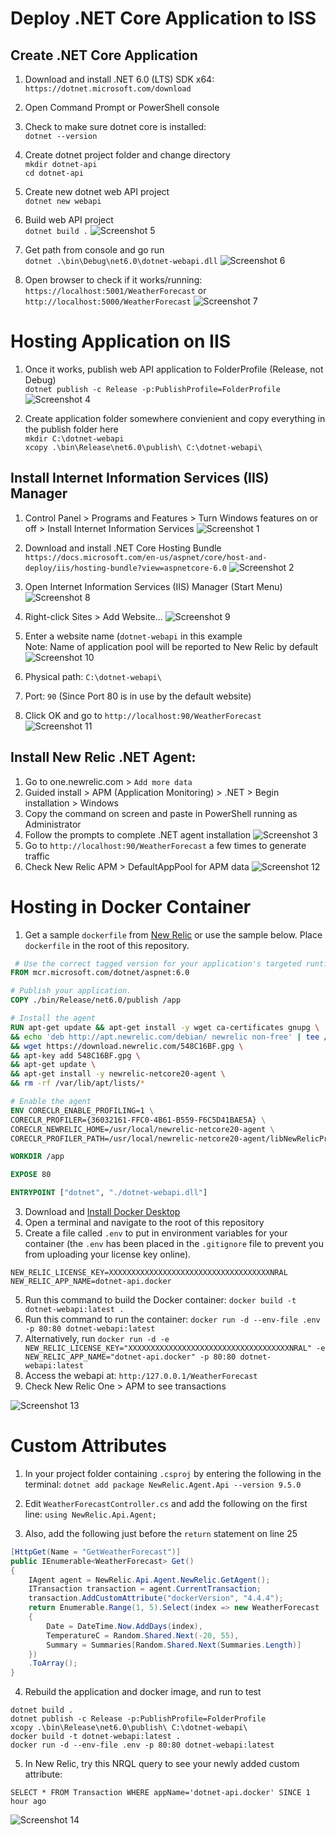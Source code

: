 # Deploy .NET Core Application to ISS

## Create .NET Core Application

1. Download and install .NET 6.0 (LTS) SDK x64:  
`https://dotnet.microsoft.com/download`

2. Open Command Prompt or PowerShell console

3. Check to make sure dotnet core is installed:  
`dotnet --version`

4. Create dotnet project folder and change directory  
`mkdir dotnet-api`  
`cd dotnet-api`

5. Create new dotnet web API project  
`dotnet new webapi`

6. Build web API project  
`dotnet build .`
![Screenshot 5](/img/dotnet_05.png)

7. Get path from console and go run  
`dotnet .\bin\Debug\net6.0\dotnet-webapi.dll`
![Screenshot 6](/img/dotnet_06.png)

8. Open browser to check if it works/running:  
`https://localhost:5001/WeatherForecast` or  
`http://localhost:5000/WeatherForecast`
![Screenshot 7](/img/dotnet_07.png)

# Hosting Application on IIS

1. Once it works, publish web API application to FolderProfile (Release, not Debug)  
`dotnet publish -c Release -p:PublishProfile=FolderProfile`
![Screenshot 4](/img/dotnet_04.png)

2. Create application folder somewhere convienient and copy everything in the publish folder here  
`mkdir C:\dotnet-webapi`  
`xcopy .\bin\Release\net6.0\publish\ C:\dotnet-webapi\`

## Install Internet Information Services (IIS) Manager
1. Control Panel > Programs and Features > Turn Windows features on or off > Install Internet Information Services
![Screenshot 1](/img/dotnet_00.png)

2. Download and install .NET Core Hosting Bundle  
`https://docs.microsoft.com/en-us/aspnet/core/host-and-deploy/iis/hosting-bundle?view=aspnetcore-6.0`
![Screenshot 2](/img/dotnet_01.png)

3. Open Internet Information Services (IIS) Manager (Start Menu)
![Screenshot 8](/img/dotnet_08.png)
4. Right-click Sites > Add Website...
![Screenshot 9](/img/dotnet_09.png)
5. Enter a website name (`dotnet-webapi` in this example  
Note: Name of application pool will be reported to New Relic by default
![Screenshot 10](/img/dotnet_10.png)
6. Physical path: `C:\dotnet-webapi\`
7. Port: `90` (Since Port 80 is in use by the default website)
8. Click OK and go to `http://localhost:90/WeatherForecast`
![Screenshot 11](/img/dotnet_11.png)

## Install New Relic .NET Agent:
1. Go to one.newrelic.com > `Add more data`
2. Guided install > APM (Application Monitoring) > .NET > Begin installation > Windows
3. Copy the command on screen and paste in PowerShell running as Administrator
4. Follow the prompts to complete .NET agent installation
![Screenshot 3](/img/dotnet_02.png)
5. Go to `http://localhost:90/WeatherForecast` a few times to generate traffic
6. Check New Relic APM > DefaultAppPool for APM data
![Screenshot 12](/img/dotnet_12.png)

# Hosting in Docker Container

1. Get a sample `dockerfile` from [New Relic](https://docs.newrelic.com/docs/apm/agents/net-agent/other-installation/install-net-agent-docker-container/) or use the sample below.  Place `dockerfile` in the root of this repository.

```dockerfile
 # Use the correct tagged version for your application's targeted runtime.  See https://hub.docker.com/_/microsoft-dotnet-aspnet/ 
FROM mcr.microsoft.com/dotnet/aspnet:6.0

# Publish your application.
COPY ./bin/Release/net6.0/publish /app

# Install the agent
RUN apt-get update && apt-get install -y wget ca-certificates gnupg \
&& echo 'deb http://apt.newrelic.com/debian/ newrelic non-free' | tee /etc/apt/sources.list.d/newrelic.list \
&& wget https://download.newrelic.com/548C16BF.gpg \
&& apt-key add 548C16BF.gpg \
&& apt-get update \
&& apt-get install -y newrelic-netcore20-agent \
&& rm -rf /var/lib/apt/lists/*

# Enable the agent
ENV CORECLR_ENABLE_PROFILING=1 \
CORECLR_PROFILER={36032161-FFC0-4B61-B559-F6C5D41BAE5A} \
CORECLR_NEWRELIC_HOME=/usr/local/newrelic-netcore20-agent \
CORECLR_PROFILER_PATH=/usr/local/newrelic-netcore20-agent/libNewRelicProfiler.so

WORKDIR /app

EXPOSE 80

ENTRYPOINT ["dotnet", "./dotnet-webapi.dll"]
```

3. Download and [Install Docker Desktop](https://www.docker.com/products/docker-desktop)
4. Open a terminal and navigate to the root of this repository
5. Create a file called `.env` to put in environment variables for your container (the `.env` has been placed in the `.gitignore` file to prevent you from uploading your license key online).

```
NEW_RELIC_LICENSE_KEY=XXXXXXXXXXXXXXXXXXXXXXXXXXXXXXXXXXXXNRAL
NEW_RELIC_APP_NAME=dotnet-api.docker
```

5. Run this command to build the Docker container: `docker build -t dotnet-webapi:latest .`
6. Run this command to run the container: `docker run -d --env-file .env -p 80:80 dotnet-webapi:latest`
6. Alternatively, run `docker run -d -e NEW_RELIC_LICENSE_KEY="XXXXXXXXXXXXXXXXXXXXXXXXXXXXXXXXXXXXNRAL" -e NEW_RELIC_APP_NAME="dotnet-api.docker" -p 80:80 dotnet-webapi:latest`
7. Access the webapi at: `http:/127.0.0.1/WeatherForecast`
8. Check New Relic One > APM to see transactions

![Screenshot 13](/img/dotnet_13.png)

# Custom Attributes
1. In your project folder containing `.csproj` by entering the following in the terminal: `dotnet add package NewRelic.Agent.Api --version 9.5.0`

2. Edit `WeatherForecastController.cs` and add the following on the first line: `using NewRelic.Api.Agent;`

3. Also, add the following just before the `return` statement on line 25
```cs
[HttpGet(Name = "GetWeatherForecast")]
public IEnumerable<WeatherForecast> Get()
{
    IAgent agent = NewRelic.Api.Agent.NewRelic.GetAgent();
    ITransaction transaction = agent.CurrentTransaction;
    transaction.AddCustomAttribute("dockerVersion", "4.4.4");
    return Enumerable.Range(1, 5).Select(index => new WeatherForecast
    {
        Date = DateTime.Now.AddDays(index),
        TemperatureC = Random.Shared.Next(-20, 55),
        Summary = Summaries[Random.Shared.Next(Summaries.Length)]
    })
    .ToArray();
}
```

4. Rebuild the application and docker image, and run to test
```
dotnet build .
dotnet publish -c Release -p:PublishProfile=FolderProfile
xcopy .\bin\Release\net6.0\publish\ C:\dotnet-webapi\ 
docker build -t dotnet-webapi:latest .
docker run -d --env-file .env -p 80:80 dotnet-webapi:latest
```
5. In New Relic, try this NRQL query to see your newly added custom attribute:
```nrql
SELECT * FROM Transaction WHERE appName='dotnet-api.docker' SINCE 1 hour ago
```
![Screenshot 14](/img/dotnet_14.png)
